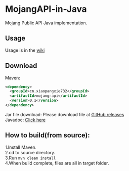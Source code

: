 # MojangAPI-in-Java
Mojang Public API Java implementation.  

## Usage
Usage is in the [wiki](https://github.com/XiaoPangxie732/MojangAPI-in-Java/wiki)    

## Download
Maven:
```xml
<dependency>
  <groupId>cn.xiaopangxie732</groupId>
  <artifactId>mojang-api</artifactId>
  <version>0.1</version>
</dependency>
```
  
Jar file download: Please download file at [GitHub releases](https://github.com/XiaoPangxie732/MojangAPI-in-Java/releases/latest)  
Javadoc: [Click here](https://xiaopangxie732.github.io/MojangAPI-in-Java/index.html)
## How to build(from source):      
1.Install Maven.  
2.cd to source directory.  
3.Run <code>mvn clean install</code>  
4.When build complete, files are all in target folder. 
